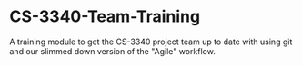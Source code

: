 # CS-3340-Team-Training
A training module to get the CS-3340 project team up to date with using git and our slimmed down version of the "Agile" workflow.
